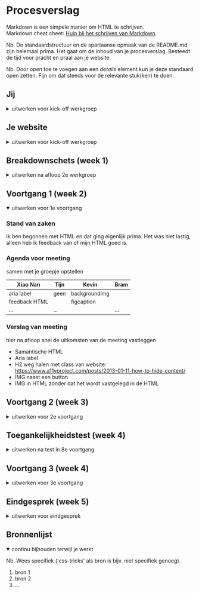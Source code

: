 # Procesverslag
Markdown is een simpele manier om HTML te schrijven.  
Markdown cheat cheet: [Hulp bij het schrijven van Markdown](https://github.com/adam-p/markdown-here/wiki/Markdown-Cheatsheet).

Nb. De standaardstructuur en de spartaanse opmaak van de README.md zijn helemaal prima. Het gaat om de inhoud van je procesverslag. Besteedt de tijd voor pracht en praal aan je website.

Nb. Door *open* toe te voegen aan een *details* element kun je deze standaard open zetten. Fijn om dat steeds voor de relevante stuk(ken) te doen.





## Jij

<details>
<summary>uitwerken voor kick-off werkgroep</summary>

### Auteur:
Xiao Nan Pols

#### Je startniveau:
Rood

#### Je focus:
Responsive. Om mijzelf uit te dagen wil ik ook elementen toevoegen van de surface plane. Maar als hoofdoel is Responsive. 
 
</details>





## Je website

<details>
<summary>uitwerken voor kick-off werkgroep</summary>

### Je opdracht:
https://yuanhotpot.com
Ik zou graag een paar design aanpassingen willen doen. Bijvoorbeeld: De header heeft geen content, daar wil ik de titel naar verplaatsen. 

#### Screenshot(s) van de eerste pagina (small screen): 
hier de naam van de pagina  
<img src="images/home.jpg" width="375px" alt="Home">

#### Screenshot(s) van de tweede pagina (small screen):
hier de naam van de pagina  
<img src="images/menu.jpg" width="375px" alt="Menu">
 
</details>



## Breakdownschets (week 1)

<details>
<summary>uitwerken na afloop 2e werkgroep</summary>

### de hele pagina: 
<img src="images/breakdown-1.jpg" width="375px" alt="breakdown van de hele pagina">

### dynamisch deel: 
<img src="images/breakdown-2.jpg" width="375px" alt="breakdown van een dynamisch deel">

<!-- ### wellicht nog een dynamisch deel (bijv filter): 
<img src="images/dummy-plaatje.jpg" width="375px" alt="breakdown van nog een dynamisch deel"> -->

</details>





## Voortgang 1 (week 2)

<details open>
<summary>uitwerken voor 1e voortgang</summary>

### Stand van zaken
Ik ben begonnen met HTML en dat ging eigenlijk prima. Het was niet lastig,
alleen heb ik feedback van of mijn HTML goed is. 


### Agenda voor meeting
samen met je groepje opstellen

| Xiao Nan       | Tijn               | Kevin        | Bram             |
| ---            | ---                | ---          | ---              |
| aria label     | geen               | backgroundimg|                  |
| feedback HTML  |                    | figcaption   |                  |
| ...            | ...                |              | ...              |


### Verslag van meeting
hier na afloop snel de uitkomsten van de meeting vastleggen

- Samantische HTML
- Aria label
- H2 weg halen met class van website: https://www.a11yproject.com/posts/2013-01-11-how-to-hide-content/
- IMG naast een button
- IMG in HTML zonder dat het wordt vastgelegd in de HTML

</details>





## Voortgang 2 (week 3)

<details>
<summary>uitwerken voor 2e voortgang</summary>

### Stand van zaken
Het stijlen van mijn HTML gaat goed. Ik had een paar vragen, maar die werden opgelost tijdens de les.


### Agenda voor meeting
samen met je groepje opstellen

| Xiao Nan       | Tijn               | Kevin        | Bram             |
| ---            | ---                | ---          | ---              |
| Link styles    |                    |              |                  |
| JS Menu        |                    |              |                  |
| ...            | ...                |              | ...              |

### Verslag van meeting
hier na afloop snel de uitkomsten van de meeting vastleggen

- punt 1
- punt 2
- nog een punt
- ...

</details>





## Toegankelijkheidstest (week 4)

<details>
<summary>uitwerken na test in 8e voortgang</summary>

### Bevindingen
Lijst met je bevindingen die in de test naar voren kwamen:

#### Titel eerste bevinding
Hier korte omschrijving (met indien nodig een afbeelding)

Hier een omschrijving van hoe het opgelost kan worden (met indien nodig een afbeelding)


#### Titel tweede bevinding. 
Hier korte omschrijving (met indien nodig een afbeelding)

Hier een omschrijving van hoe het opgelost kan worden (met indien nodig een afbeelding)


#### Titel volgende bevinding. 
Hier korte omschrijving (met indien nodig een afbeelding)

Hier een omschrijving van hoe het opgelost kan worden (met indien nodig een afbeelding)


#### Titel nog een bevinding. 
Hier korte omschrijving (met indien nodig een afbeelding)

Hier een omschrijving van hoe het opgelost kan worden (met indien nodig een afbeelding)

</details>





## Voortgang 3 (week 4)

<details>
<summary>uitwerken voor 3e voortgang</summary>

### Stand van zaken
hier dit ging goed & dit was lastig (neem ook screenshots op van delen van je website en code)


### Agenda voor meeting
samen met je groepje opstellen

| student 1      | student 2          | student 3    | student 4        |
| ---            | ---                | ---          | ---              |
| dit bespreken  | en dit             | en ik dit    | en dan ik dat    |
| en dat ook nog | dit als er tijd is | nog een punt | dit wil ik zeker |
| ...            | ...                | ...          | ...              |


### Verslag van meeting
hier na afloop snel de uitkomsten van de meeting vastleggen

- punt 1
- punt 2
- nog een punt
- ...

</details>





## Eindgesprek (week 5)

<details>
<summary>uitwerken voor eindgesprek</summary>

### Stand van zaken
hier dit ging goed & dit was lastig (neem ook screenshots op van delen van je website en code)

### Screenshot(s)

hier screenshot(s) van je eindresultaat

</details>





## Bronnenlijst

<details open>
<summary>continu bijhouden terwijl je werkt</summary>

Nb. Wees specifiek ('css-tricks' als bron is bijv. niet specifiek genoeg).

1. bron 1
2. bron 2
3. ...

</details>